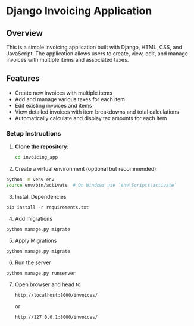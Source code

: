 # Django Invoicing Application

## Overview

This is a simple invoicing application built with Django, HTML, CSS, and JavaScript. The application allows users to create, view, edit, and manage invoices with multiple items and associated taxes.

## Features

- Create new invoices with multiple items
- Add and manage various taxes for each item
- Edit existing invoices and items
- View detailed invoices with item breakdowns and total calculations
- Automatically calculate and display tax amounts for each item

### Setup Instructions

1. **Clone the repository:**

   ```bash
   cd invoicing_app

2. Create a virtual environment (optional but recommended):

  ```bash
  python -m venv env
  source env/bin/activate  # On Windows use `env\Scripts\activate`
```

3. Install Dependencies
```
pip install -r requirements.txt
```
4. Add migrations
```
python manage.py migrate
```
5. Apply Migrations
```
python manage.py migrate
```
6. Run the server
```
python manage.py runserver
```
7. Open browser and head to
   ```
   http://localhost:8000/invoices/
   ```
   or
   ```
   http://127.0.0.1:8000/invoices/
   ```
